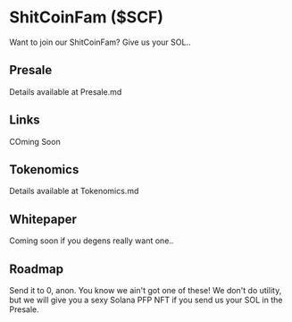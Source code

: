 # ShitCoinFam ($SCF)

Want to join our ShitCoinFam? Give us your SOL..

## Presale

Details available at Presale.md

## Links

COming Soon

## Tokenomics

Details available at Tokenomics.md

## Whitepaper

Coming soon if you degens really want one..

## Roadmap

Send it to 0, anon. You know we ain't got one of these! We don't do utility, but we will give you a sexy Solana PFP NFT if you send us your SOL in the Presale.
